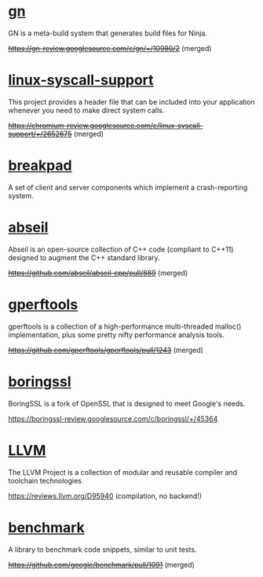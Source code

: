 # [gn](https://gn.googlesource.com/gn/)

GN is a meta-build system that generates build files for Ninja.

~~https://gn-review.googlesource.com/c/gn/+/10980/2~~ (merged)

# [linux-syscall-support](https://chromium.googlesource.com/linux-syscall-support/)

This project provides a header file that can be included into your application whenever you need to make direct system calls.

~~https://chromium-review.googlesource.com/c/linux-syscall-support/+/2652675~~ (merged)

# [breakpad](https://chromium.googlesource.com/breakpad/breakpad)

A set of client and server components which implement a crash-reporting system.

# [abseil](https://github.com/abseil/abseil-cpp)

Abseil is an open-source collection of C++ code (compliant to C++11) designed to augment the C++ standard library.

~~https://github.com/abseil/abseil-cpp/pull/889~~ (merged)

# [gperftools](https://github.com/gperftools/gperftools)

gperftools is a collection of a high-performance multi-threaded malloc() implementation, plus some pretty nifty performance analysis tools.

~~https://github.com/gperftools/gperftools/pull/1243~~ (merged)

# [boringssl](https://boringssl.googlesource.com/boringssl/)

BoringSSL is a fork of OpenSSL that is designed to meet Google's needs.

https://boringssl-review.googlesource.com/c/boringssl/+/45364

# [LLVM](https://llvm.org/)

The LLVM Project is a collection of modular and reusable compiler and toolchain technologies.

https://reviews.llvm.org/D95940 (compilation, no backend!)

# [benchmark](https://github.com/google/benchmark)

A library to benchmark code snippets, similar to unit tests.

~~https://github.com/google/benchmark/pull/1091~~ (merged)
